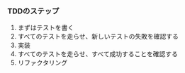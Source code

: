 ### TDDのステップ
1. まずはテストを書く
2. すべてのテストを走らせ、新しいテストの失敗を確認する
3. 実装
4. すべてのテストを走らせ、すべて成功することを確認する
5. リファクタリング